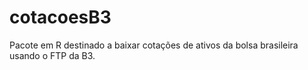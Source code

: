# cotacoesB3
 
Pacote em R destinado a baixar cotações de ativos da bolsa brasileira usando o FTP da B3.
